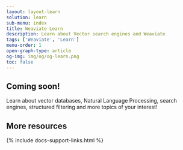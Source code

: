 ```yaml
---
layout: layout-learn
solution: learn
sub-menu: index
title: Weaviate Learn
description: Learn about Vector search engines and Weaviate
tags: ['Weaviate', 'Learn']
menu-order: 1
open-graph-type: article
og-img: img/og/og-learn.png
toc: false
---
```


## Coming soon!
Learn about vector databases, Natural Language Processing, search engines, structured filtering and more topics of your interest!


## More resources

{% include docs-support-links.html %}
